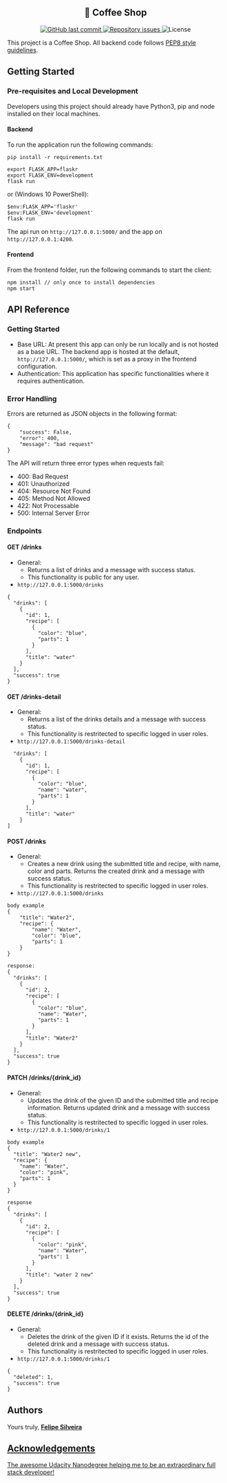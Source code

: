 <h2 align="center">
  🚀 Coffee Shop
</h2>

<p align="center">
  
  <a href="https://github.com/Silve1ra/coffee-shop/commits/main">
    <img alt="GitHub last commit" src="https://img.shields.io/github/last-commit/Silve1ra/coffee-shop">
  </a>

  <a href="https://github.com/Silve1ra/coffee-shop/issues">
    <img alt="Repository issues" src="https://img.shields.io/github/issues/Silve1ra/coffee-shop">
  </a>

  <img alt="License" src="https://img.shields.io/badge/license-MIT-brightgreen">
</p>

This project is a Coffee Shop. 
All backend code follows [PEP8 style guidelines](https://www.python.org/dev/peps/pep-0008/).

## Getting Started

### Pre-requisites and Local Development 
Developers using this project should already have Python3, pip and node installed on their local machines.

#### Backend

To run the application run the following commands: 
```
pip install -r requirements.txt
```
```
export FLASK_APP=flaskr
export FLASK_ENV=development
flask run
```
or (Windows 10 PowerShell):
```
$env:FLASK_APP='flaskr'
$env:FLASK_ENV='development'
flask run
```

The api run on `http://127.0.0.1:5000/` and the app on `http://127.0.0.1:4200`. 

#### Frontend

From the frontend folder, run the following commands to start the client: 
```
npm install // only once to install dependencies
npm start 
```

## API Reference

### Getting Started
- Base URL: At present this app can only be run locally and is not hosted as a base URL. The backend app is hosted at the default, `http://127.0.0.1:5000/`, which is set as a proxy in the frontend configuration. 
- Authentication: This application has specific functionalities where it requires authentication. 

### Error Handling
Errors are returned as JSON objects in the following format:
```
{
    "success": False, 
    "error": 400,
    "message": "bad request"
}
```
The API will return three error types when requests fail:
- 400: Bad Request
- 401: Unauthorized
- 404: Resource Not Found
- 405: Method Not Allowed
- 422: Not Processable
- 500: Internal Server Error

### Endpoints 
#### GET /drinks
- General:
    - Returns a list of drinks and a message with success status.
    - This functionality is public for any user.
- `http://127.0.0.1:5000/drinks`
```
{
  "drinks": [
    {
      "id": 1,
      "recipe": [
        {
          "color": "blue",
          "parts": 1
        }
      ],
      "title": "water"
    }
  ],
  "success": true
}
```

#### GET /drinks-detail
- General:
    - Returns a list of the drinks details and a message with success status.
    - This functionality is restritected to specific logged in user roles.
- `http://127.0.0.1:5000/drinks-detail`
```{
  "drinks": [
    {
      "id": 1,
      "recipe": [
        {
          "color": "blue",
          "name": "water",
          "parts": 1
        }
      ],
      "title": "water"
    }
]
```

#### POST /drinks
- General:
    - Creates a new drink using the submitted title and recipe, with name, color and parts. Returns the created drink and a message with success status.
    - This functionality is restritected to specific logged in user roles.
- `http://127.0.0.1:5000/drinks`
```
body example
{
    "title": "Water2",
    "recipe": {
        "name": "Water",
        "color": "blue",
        "parts": 1
    }
}
```
```
response:
{
  "drinks": [
    {
      "id": 2,
      "recipe": [
        {
          "color": "blue",
          "name": "Water",
          "parts": 1
        }
      ],
      "title": "Water2"
    }
  ],
  "success": true
}
```

#### PATCH /drinks/{drink_id}
- General:
    - Updates the drink of the given ID and the submitted title and recipe information. Returns updated drink and a message with success status.
    - This functionality is restritected to specific logged in user roles.
- `http://127.0.0.1:5000/drinks/1`
```
body example
{
  "title": "Water2 new",
  "recipe": {
    "name": "Water",
    "color": "pink",
    "parts": 1
  }
}
```
```
response
{
  "drinks": [
    {
      "id": 2,
      "recipe": [
        {
          "color": "pink",
          "name": "Water",
          "parts": 1
        }
      ],
      "title": "water 2 new"
    }
  ],
  "success": true
}
```

#### DELETE /drinks/{drink_id}
- General:
    - Deletes the drink of the given ID if it exists. Returns the id of the deleted drink and a message with success status.
    - This functionality is restritected to specific logged in user roles.
- `http://127.0.0.1:5000/drinks/1`
```
{
  "deleted": 1,
  "success": true
}
```

## Authors
Yours truly, <a href="https://github.com/Silve1ra"><b>Felipe Silveira</b> 

## Acknowledgements 
The awesome Udacity Nanodegree helping me to be an extraordinary full stack developer! 
